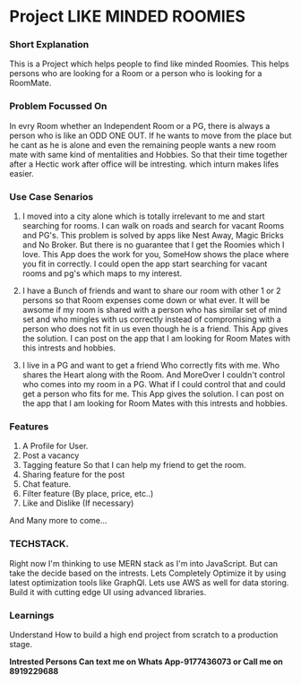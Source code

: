 # Project LIKE MINDED ROOMIES

### Short Explanation

This is a Project which helps people to find like minded Roomies. This helps persons who are looking for a Room or a person who is
looking for a RoomMate. 

### Problem Focussed On

In evry Room whether an Independent Room or a PG, there is always a person who is like an ODD ONE OUT. If he wants to move from the
place but he cant as he is alone and even the remaining people wants a new room mate with same kind of mentalities and Hobbies. So
that their time together after a Hectic work after office will be intresting. which inturn makes lifes easier.

### Use Case Senarios

1. I moved into a city alone which is totally irrelevant to me and start searching for rooms. I can walk on roads and search for
vacant Rooms and PG's. This problem is solved by apps like Nest Away, Magic Bricks and No Broker. But there is no guarantee that I
get the Roomies which I love. This App does the work for you, SomeHow shows the place where you fit in correctly. I could open the 
app start searching for vacant rooms and pg's which maps to my interest.

2. I have a Bunch of friends and want to share our room with other 1 or 2 persons so that Room expenses come down or what ever.
It will be awsome if my room is shared with a person who has similar set of mind set and who mingles with us correctly instead of
compromising with a person who does not fit in us even though he is a friend. This App gives the solution. I can post on the app
that I am looking for Room Mates with this intrests and hobbies.

3. I live in a PG and want to get a friend Who correctly fits with me. Who shares the Heart along with the Room. And MoreOver I
couldn't control who comes into my room in a PG. What if I could control that and could get a person who fits for me. This App
gives the solution. I can post on the app that I am looking for Room Mates with this intrests and hobbies.

### Features 

1. A Profile for User.
2. Post a vacancy
3. Tagging feature So that I can help my friend to get the room.
4. Sharing feature for the post
5. Chat feature.
6. Filter feature (By place, price, etc..)
7. Like and Dislike (If necessary)

And Many more to come...

### TECHSTACK.

Right now I'm thinking to use MERN stack as I'm into JavaScript. But can take the decide based on the intrests.
Lets Completely Optimize it by using latest optimization tools like GraphQl. 
Lets use AWS as well for data storing.
Build it with cutting edge UI using advanced libraries.

### Learnings
Understand How to build a high end project from scratch to a production stage.


**Intrested Persons Can text me on Whats App-9177436073 or Call me on 8919229688**